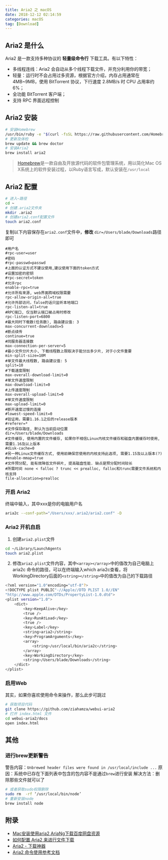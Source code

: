 ```yaml
---
title: Aria2 之 macOS
date: 2018-12-12 02:14:59
categories: macOS
tag: [Download]
---
```


## Aria2 是什么
Aria2 是一款支持多种协议的 **轻量级命令行** 下载工具。有以下特性：
* 多线程连线：Aria2 会自动从多个线程下载文件，并充分利用你的带宽；
* 轻量：运行时不会占用过多资源，根据官方介绍，内存占用通常在 4MB~9MB，使用 BitTorrent 协议，下行速度 2.8MB/s 时 CPU 占用率约 6%；
* 全功能 BitTorrent 客户端；
* 支持 RPC 界面远程控制

## Aria2 安装
```bash
# 安装Homebrew
/usr/bin/ruby -e "$(curl -fsSL https://raw.githubusercontent.com/Homebrew/install/master/install)"
# 更新及体检
brew update && brew doctor
# 安装Aria2
brew install aria2
```

> [Homebrew](https://brew.sh)是一款自由及开放源代码的软件包管理系统，用以简化Mac OS X系统上的软件安装过程，以Ruby语言写成，默认安装在`/usr/local`

## Aria2 配置

```bash
# 进入~路径
cd ~
# 创建.aria2文件夹
mkdir .aria2
# 创建aria2.conf配置文件
touch aria2.conf
```

复制以下内容保存在`aria2.conf`文件中，**修改** `dir=/Users/blade/Downloads`路径即可

```
#用户名
#rpc-user=user
#密码
#rpc-passwd=passwd
#上面的认证方式不建议使用,建议使用下面的token方式
#设置加密的密钥
#rpc-secret=token
#允许rpc
enable-rpc=true
#允许所有来源, web界面跨域权限需要
rpc-allow-origin-all=true
#允许外部访问，false的话只监听本地端口
rpc-listen-all=true
#RPC端口, 仅当默认端口被占用时修改
rpc-listen-port=6800
#最大同时下载数(任务数), 路由建议值: 3
max-concurrent-downloads=5
#断点续传
continue=true
#同服务器连接数
max-connection-per-server=5
#最小文件分片大小, 下载线程数上限取决于能分出多少片, 对于小文件重要
min-split-size=10M
#单文件最大线程数, 路由建议值: 5
split=10
#下载速度限制
max-overall-download-limit=0
#单文件速度限制
max-download-limit=0
#上传速度限制
max-overall-upload-limit=0
#单文件速度限制
max-upload-limit=0
#断开速度过慢的连接
#lowest-speed-limit=0
#验证用，需要1.16.1之后的release版本
#referer=*
#文件保存路径, 默认为当前启动位置
dir=/Users/blade/Downloads
#文件缓存, 使用内置的文件缓存, 如果你不相信Linux内核文件缓存和磁盘内置缓存时使用, 需要1.16及以上版本
#disk-cache=0
#另一种Linux文件缓存方式, 使用前确保您使用的内核支持此选项, 需要1.15及以上版本(?)
#enable-mmap=true
#文件预分配, 能有效降低文件碎片, 提高磁盘性能. 缺点是预分配时间较长
#所需时间 none < falloc ? trunc << prealloc, falloc和trunc需要文件系统和内核支持
file-allocation=prealloc
```

### 开启 Aria2
终端中输入，其中xxx是你的电脑用户名
```bash
aria2c --conf-path="/Users/xxx/.aria2/aria2.conf" -D
```

### Aria2 开机自启
1. 创建`aria2.plist`文件
```bash
cd ~/Library/LaunchAgents
touch aria2.plist
```
2. 修改`aria2.plist`文件内容，其中`<array></array>`中的值改为自己电脑上 aria2c 命令的路径，可以在终端输入which aria2c查看，将WorkingDirectory后面的`<string></string>`中的值改为自己的下载路径
```bash
<?xml version="1.0"encoding="utf-8"?>
<!DOCTYPE plist PUBLIC"-//Apple//DTD PLIST 1.0//EN"
"http://www.apple.com/DTDs/PropertyList-1.0.dtd">
<plist version="1.0">
    <dict>
        <key>KeepAlive</key>
        <true />
        <key>RunAtLoad</key>
        <true />
        <key>Label</key>
        <string>aria2</string>
        <key>ProgramArguments</key>
        <array>
            <string>/usr/local/bin/aria2c</string>
        </array>
        <key>WorkingDirectory</key>
        <string>/Users/blade/Downloads</string>
    </dict>
</plist>
```

### 启用Web
其实，如果你喜欢使用命令来操作，那么此步可跳过
```bash
# 获取项目代码
git clone https://github.com/ziahamza/webui-aria2
# 打开 index.html 文件
cd webui-aria2/docs
open index.html
```

## 其他

### 进行brew更新警告
警告内容：`Unbrewed header files were found in /usr/local/include ...`
原因：系统中已存在下面列表中包含的包内容不是通过`brew`进行安装
解决方法：删除那些文件就可以了
```bash
# 或者获取sudo权限删除
sudo rm  -rf ‘/usr/local/bin/node’
# 重新安装node
brew install node
```

## 附录
* [Mac安装使用aria2,AriaNg下载百度网盘资源](https://blog.tearth.me/mac_aria2_ariang/)
* [如何配置 Aria2 来进行文件下载](https://mofiter.com/2018/08/19/%E5%A6%82%E4%BD%95%E9%85%8D%E7%BD%AE-Aria2-%E6%9D%A5%E8%BF%9B%E8%A1%8C%E6%96%87%E4%BB%B6%E4%B8%8B%E8%BD%BD/)
* [Aria2 - 下载神器](https://mac-setup.wildflame.org/aria_2/readme.html)
* [Aria2 命令使用参考文档](https://github.com/erasin/notes/blob/master/linux/soft/aria2.md)